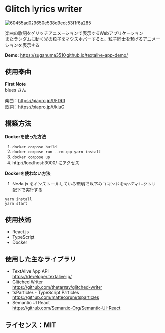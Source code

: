 # Glitch lyrics writer
![60455ad029650e538d9edc53f1f6a285](https://user-images.githubusercontent.com/57606507/134773822-49fe9734-f598-46de-9c1b-76e186020e4b.gif)

楽曲の歌詞をグリッチアニメーションで表示するWebアプリケーション  
またランダムに動く光の粒子をマウスホバーすると、粒子同士を繋げるアニメーションを表示する

**Demo:** https://suganuma3510.github.io/textalive-app-demo/

## 使用楽曲
**First Note**  
blues さん

楽曲：https://piapro.jp/t/FDb1  
歌詞：https://piapro.jp/t/kiuG

## 構築方法

**Dockerを使った方法**  
1. `docker compose build`
2. `docker compose run --rm app yarn install`
3. `docker compose up`
4. http://localhost:3000/ にアクセス

**Dockerを使わない方法**  
1. Node.js をインストールしている環境で以下のコマンドを`app`ディレクトリ配下で実行する
```
yarn install
yarn start
```

## 使用技術
- React.js
- TypeScript
- Docker

## 使用した主なライブラリ
- TextAlive App API  
  https://developer.textalive.jp/
- Glitched Writer  
  https://github.com/thetarnav/glitched-writer
- tsParticles - TypeScript Particles  
  https://github.com/matteobruni/tsparticles
- Semantic UI React  
  https://github.com/Semantic-Org/Semantic-UI-React

## ライセンス：MIT